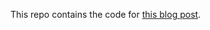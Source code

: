 This repo contains the code for [this blog post](https://seandavi.github.io/2019/03/helm-on-google-kubernetes-engine/).
